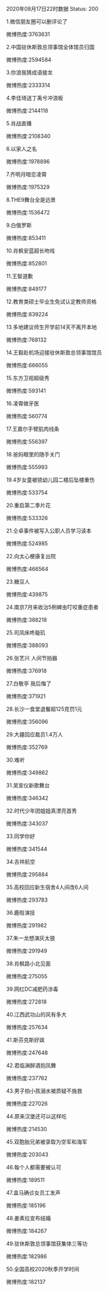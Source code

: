 2020年08月17日22时数据
Status: 200

1.微信朋友圈可以删评论了

微博热度:3763631

2.中国驻休斯敦总领事馆全体馆员归国

微博热度:2594584

3.你浪我猜成语接龙

微博热度:2333314

4.李佳琦送丁禹兮冲浪板

微博热度:2144118

5.肖战直播

微博热度:2108340

6.以家人之名

微博热度:1978896

7.齐明月暗恋凌霄

微博热度:1975329

8.THE9舞台全是远景

微博热度:1536472

9.白俄罗斯

微博热度:853411

10.肖枫安蓝超长吻戏

微博热度:852801

11.王智道歉

微博热度:849177

12.教育类硕士毕业生免试认定教师资格

微博热度:839224

13.多地建议师生开学前14天不离开本地

微博热度:768132

14.王毅赴机场迎接驻休斯敦总领事馆馆员

微博热度:666055

15.东方卫视超级秀

微博热度:593141

16.凌霄做牙医

微博热度:560774

17.王嘉尔手臂肌肉线条

微博热度:556397

18.爸妈眼里的随手关门

微博热度:555993

19.4岁女童被锁幼儿园二楼后坠楼重伤

微博热度:533754

20.重启第二季片花

微博热度:533326

21.仝卓事件被写入公职人员学习读本

微博热度:524985

22.向太心梗康复出院

微博热度:466564

23.糖豆人

微博热度:439875

24.南京7月来收治5例蜱虫叮咬重症患者

微博热度:388218

25.司凤床咚璇玑

微博热度:388093

26.张艺兴 人间节拍器

微博热度:376918

27.白敬亭 我后悔了

微博热度:371921

28.长沙一食堂退餐超125克罚1元

微博热度:356096

29.大疆回应裁员1.4万人

微博热度:352769

30.难听

微博热度:349862

31.吴宣仪新歌舞台

微博热度:346342

32.时代少年团姐姐真漂亮首秀

微博热度:343037

33.同学你好

微博热度:341544

34.吉祥航空

微博热度:295884

35.高校回应新生宿舍4人间改6人间

微博热度:293783

36.鹿晗演技

微博热度:291982

37.朱一龙想演灰太狼

微博热度:291949

38.肖枫路小北见面

微博热度:275055

39.网红DC减肥药涉毒

微博热度:272818

40.江西武功山的风有多大

微博热度:257634

41.斯芬克斯好飒

微博热度:247648

42.君临渊醉酒抱凤舞

微博热度:237762

43.男子拍小孩溺水被质疑不施救

微博热度:227026

44.原来汉堡还可以这样吃

微博热度:214530

45.双胞胎兄弟被录取为空军和海军

微博热度:203043

46.每个人都需要被认可

微博热度:189511

47.盒马确诊女员工发声

微博热度:185196

48.姜素拉宣布结婚

微博热度:184267

49.驻休斯敦总领事馆获集体三等功

微博热度:182986

50.全国高校2020秋季开学时间

微博热度:182137

